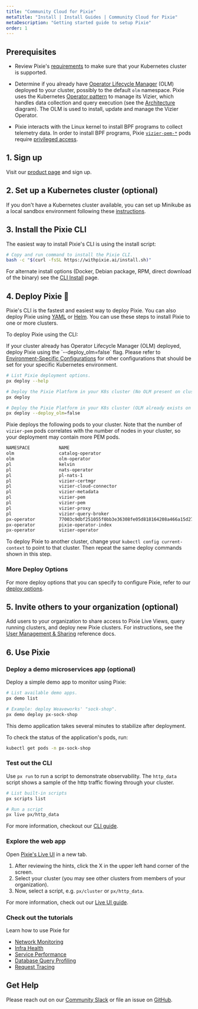 ```yaml
---
title: "Community Cloud for Pixie"
metaTitle: "Install | Install Guides | Community Cloud for Pixie"
metaDescription: "Getting started guide to setup Pixie"
order: 1
---
```


## Prerequisites

- Review Pixie's [requirements](/installing-pixie/requirements) to make sure that your Kubernetes cluster is supported.

- Determine if you already have [Operator Lifecycle Manager](https://docs.openshift.com/container-platform/4.5/operators/understanding/olm/olm-understanding-olm.html) (OLM) deployed to your cluster, possibly to the default `olm` namespace. Pixie uses the Kubernetes [Operator pattern](https://kubernetes.io/docs/concepts/extend-kubernetes/operator/) to manage its Vizier, which handles data collection and query execution (see the [Architecture](/about-pixie/what-is-pixie/#architecture) diagram). The OLM is used to install, update and manage the Vizier Operator.

- Pixie interacts with the Linux kernel to install BPF programs to collect telemetry data. In order to install BPF programs, Pixie [`vizier-pem-*`](/about-pixie/what-is-pixie/#architecture) pods require [privileged access](https://github.com/pixie-io/pixie/blob/main/k8s/vizier/bootstrap/pod_security_policy.yaml).

## 1. Sign up

Visit our [product page](https://work.withpixie.ai/) and sign up.

## 2. Set up a Kubernetes cluster (optional)

If you don't have a Kubernetes cluster available, you can set up Minikube as a local sandbox environment following these [instructions](/installing-pixie/setting-up-k8s/minikube-setup).

## 3. Install the Pixie CLI

The easiest way to install Pixie's CLI is using the install script:

``` bash
# Copy and run command to install the Pixie CLI.
bash -c "$(curl -fsSL https://withpixie.ai/install.sh)"
```

For alternate install options (Docker, Debian package, RPM, direct download of the binary) see the [CLI Install](/installing-pixie/install-schemes/cli/) page.

## 4. Deploy Pixie 🚀

Pixie's CLI is the fastest and easiest way to deploy Pixie. You can also deploy Pixie using [YAML](/installing-pixie/install-schemes/yaml) or [Helm](/installing-pixie/install-schemes/helm). You can use these steps to install Pixie to one or more clusters.

To deploy Pixie using the CLI:

<Alert variant="outlined" severity="info">
  If your cluster already has Operator Lifecycle Manager (OLM) deployed, deploy Pixie using the `--deploy_olm=false` flag.
</Alert>

<Alert variant="outlined" severity="info">
  Please refer to <a href="/reference/admin/environment-configs">Environment-Specific Configurations</a> for other configurations that should be set for your specific Kubernetes environment.
</Alert>

``` bash
# List Pixie deployment options.
px deploy --help

# Deploy the Pixie Platform in your K8s cluster (No OLM present on cluster).
px deploy

# Deploy the Pixie Platform in your K8s cluster (OLM already exists on cluster).
px deploy --deploy_olm=false
```

Pixie deploys the following pods to your cluster. Note that the number of `vizier-pem` pods correlates with the number of nodes in your cluster, so your  deployment may contain more PEM pods.

```bash
NAMESPACE           NAME
olm                 catalog-operator
olm                 olm-operator
pl                  kelvin
pl                  nats-operator
pl                  pl-nats-1
pl                  vizier-certmgr
pl                  vizier-cloud-connector
pl                  vizier-metadata
pl                  vizier-pem
pl                  vizier-pem
pl                  vizier-proxy
pl                  vizier-query-broker
px-operator         77003c9dbf251055f0bb3e36308fe05d818164208a466a15d27acfddeejt7tq
px-operator         pixie-operator-index
px-operator         vizier-operator
```

To deploy Pixie to another cluster, change your `kubectl config current-context` to point to that cluster. Then repeat the same deploy commands shown in this step.

### More Deploy Options

For more deploy options that you can specify to configure Pixie, refer to our [deploy options](/reference/admin/deploy-options).

## 5. Invite others to your organization (optional)

Add users to your organization to share access to Pixie Live Views, query running clusters, and deploy new Pixie clusters. For instructions, see the [User Management & Sharing](/reference/admin/user-mgmt) reference docs.

## 6. Use Pixie

### Deploy a demo microservices app (optional)

Deploy a simple demo app to monitor using Pixie:

```bash
# List available demo apps.
px demo list

# Example: deploy Weaveworks' "sock-shop".
px demo deploy px-sock-shop
```

This demo application takes several minutes to stabilize after deployment.

To check the status of the application's pods, run:

```bash
kubectl get pods -n px-sock-shop
```

### Test out the CLI

Use `px run` to run a script to demonstrate observability. The `http_data` script shows a sample of the http traffic flowing through your cluster.

``` bash
# List built-in scripts
px scripts list

# Run a script
px live px/http_data
```

For more information, checkout our [CLI guide](/using-pixie/using-cli/).

### Explore the web app

Open [Pixie's Live UI](https://work.withpixie.ai) in a new tab.

1. After reviewing the hints, click the X in the upper left hand corner of the screen.
2. Select your cluster (you may see other clusters from members of your organization).
3. Now, select a script, e.g. `px/cluster` or `px/http_data`.

For more information, check out our [Live UI guide](/using-pixie/using-live-ui/).

### Check out the tutorials

Learn how to use Pixie for

- [Network Monitoring](/tutorials/pixie-101/network-monitoring/)
- [Infra Health](/tutorials/pixie-101/infra-health/)
- [Service Performance](/tutorials/pixie-101/service-performance/)
- [Database Query Profiling](/tutorials/pixie-101/database-query-profiling/)
- [Request Tracing](/tutorials/pixie-101/request-tracing/)

## Get Help

Please reach out on our [Community Slack](https://slackin.px.dev/) or file an issue on [GitHub](https://github.com/pixie-io/pixie/issues).
